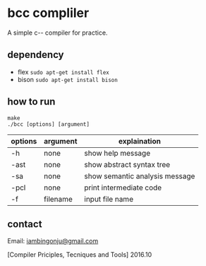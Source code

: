 
# bcc compliler

  A simple c-- compiler for practice.

## dependency
* flex  `sudo apt-get install flex`
* bison  `sudo apt-get install bison`

## how to run
```
make
./bcc [options] [argument]
```

options | argument | explaination
--- | --- | ---
-h | none | show help message
-ast | none | show abstract syntax tree
-sa | none | show semantic analysis message
-pcl | none | print intermediate code 
-f | filename | input file name


## contact
Email: iambingonju@gmail.com

[Compiler Priciples, Tecniques and Tools]
2016.10
